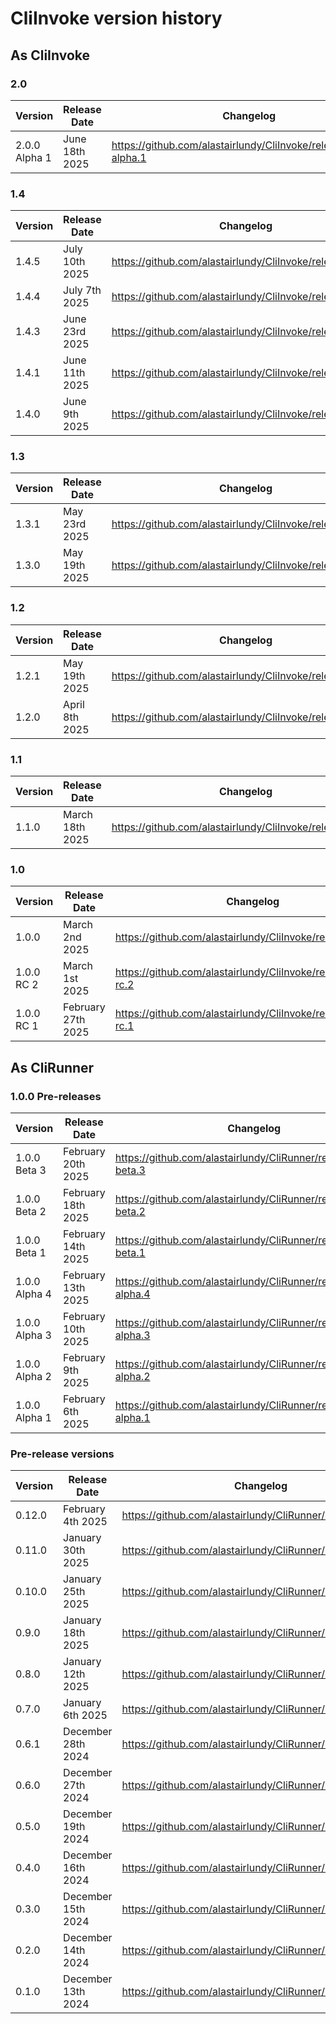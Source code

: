 
# CliInvoke version history

## As CliInvoke

### 2.0
| Version | Release Date | Changelog |
|-|-|-|
| 2.0.0 Alpha 1 | June 18th 2025 |  https://github.com/alastairlundy/CliInvoke/releases/2.0.0-alpha.1|

### 1.4
| Version | Release Date | Changelog |
|-|-|-|
| 1.4.5 | July 10th 2025 | https://github.com/alastairlundy/CliInvoke/releases/1.4.5 | 
| 1.4.4 | July 7th 2025 | https://github.com/alastairlundy/CliInvoke/releases/1.4.4 | 
| 1.4.3 | June 23rd 2025 | https://github.com/alastairlundy/CliInvoke/releases/1.4.3 | 
| 1.4.1 | June 11th 2025 | https://github.com/alastairlundy/CliInvoke/releases/1.4.1 | 
| 1.4.0 | June 9th 2025 |  https://github.com/alastairlundy/CliInvoke/releases/1.4.0|

### 1.3
| Version | Release Date | Changelog |
|-|-|-|
| 1.3.1 | May 23rd 2025 |  https://github.com/alastairlundy/CliInvoke/releases/1.3.1|
| 1.3.0 | May 19th 2025 |  https://github.com/alastairlundy/CliInvoke/releases/1.3.0|

### 1.2
| Version | Release Date | Changelog |
|-|-|-|
| 1.2.1 | May 19th 2025 |  https://github.com/alastairlundy/CliInvoke/releases/1.2.1|
| 1.2.0 | April 8th 2025 |  https://github.com/alastairlundy/CliInvoke/releases/1.2.0|

### 1.1
| Version | Release Date | Changelog |
|-|-|-|
| 1.1.0 | March 18th 2025 |  https://github.com/alastairlundy/CliInvoke/releases/1.1.0|

### 1.0
| Version | Release Date | Changelog |
|-|-|-|
| 1.0.0 | March 2nd 2025 |  https://github.com/alastairlundy/CliInvoke/releases/1.0.0 |
| 1.0.0 RC 2 | March 1st 2025 | https://github.com/alastairlundy/CliInvoke/releases/1.0.0-rc.2 |
| 1.0.0 RC 1 | February 27th 2025 | https://github.com/alastairlundy/CliInvoke/releases/1.0.0-rc.1 |

## As CliRunner

### 1.0.0 Pre-releases
| Version | Release Date | Changelog |
|-|-|-|
| 1.0.0 Beta 3 | February 20th 2025 | https://github.com/alastairlundy/CliRunner/releases/1.0.0-beta.3 |
| 1.0.0 Beta 2 | February 18th 2025 | https://github.com/alastairlundy/CliRunner/releases/1.0.0-beta.2 |
| 1.0.0 Beta 1 | February 14th 2025 | https://github.com/alastairlundy/CliRunner/releases/1.0.0-beta.1 |
| 1.0.0 Alpha 4 | February 13th 2025 | https://github.com/alastairlundy/CliRunner/releases/1.0.0-alpha.4 |
| 1.0.0 Alpha 3 | February 10th 2025 | https://github.com/alastairlundy/CliRunner/releases/1.0.0-alpha.3 |
| 1.0.0 Alpha 2 | February 9th 2025 | https://github.com/alastairlundy/CliRunner/releases/1.0.0-alpha.2 |
| 1.0.0 Alpha 1 | February 6th 2025 | https://github.com/alastairlundy/CliRunner/releases/1.0.0-alpha.1 |

### Pre-release versions
| Version | Release Date | Changelog |
|-|-|-|
| 0.12.0 | February 4th 2025 | https://github.com/alastairlundy/CliRunner/releases/0.12.0 |
| 0.11.0 | January 30th 2025 | https://github.com/alastairlundy/CliRunner/releases/0.11.0 |
| 0.10.0 | January 25th 2025 | https://github.com/alastairlundy/CliRunner/releases/0.10.0 |
| 0.9.0 | January 18th 2025 | https://github.com/alastairlundy/CliRunner/releases/0.9.0 |
| 0.8.0 | January 12th 2025 | https://github.com/alastairlundy/CliRunner/releases/0.8.0 |
| 0.7.0 | January 6th 2025 | https://github.com/alastairlundy/CliRunner/releases/0.7.0 |
| 0.6.1 | December 28th 2024 | https://github.com/alastairlundy/CliRunner/releases/0.6.1/ |
| 0.6.0 | December 27th 2024 | https://github.com/alastairlundy/CliRunner/releases/0.6.0/ |
| 0.5.0 | December 19th 2024 | https://github.com/alastairlundy/CliRunner/releases/0.5.0/ |
| 0.4.0 | December 16th 2024 | https://github.com/alastairlundy/CliRunner/releases/0.4.0/ |
| 0.3.0 | December 15th 2024 | https://github.com/alastairlundy/CliRunner/releases/0.3.0/ |
| 0.2.0 | December 14th 2024 | https://github.com/alastairlundy/CliRunner/releases/0.2.0/ |
| 0.1.0 | December 13th 2024 | https://github.com/alastairlundy/CliRunner/releases/0.1.0/ |